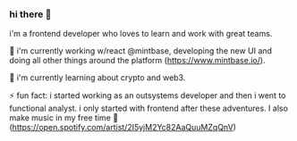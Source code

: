 ### hi there 👋

i'm a frontend developer who loves to learn and work with great teams.

🔭 i'm currently working w/react @mintbase, developing the new UI and doing all other things around the platform (https://www.mintbase.io/).

🌱 i'm currently learning about crypto and web3.

⚡ fun fact: i started working as an outsystems developer and then i went to functional analyst. i only started with frontend after these adventures. I also make music in my free time 🎸 (https://open.spotify.com/artist/2I5yjM2Yc82AaQuuMZqQnV)

<!--
**ruimrs/ruimrs** is a ✨ _special_ ✨ repository because its `README.md` (this file) appears on your GitHub profile.

Here are some ideas to get you started:

- 🔭 I’m currently working on ...
- 🌱 I’m currently learning ...
- 👯 I’m looking to collaborate on ...
- 🤔 I’m looking for help with ...
- 💬 Ask me about ...
- 📫 How to reach me: ...
- 😄 Pronouns: ...
- ⚡ Fun fact: ...
-->
